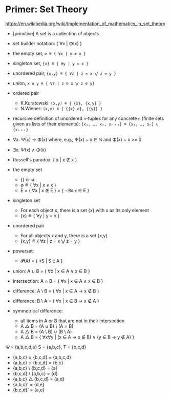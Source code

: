 # Primer: Set Theory

https://en.wikipedia.org/wiki/Implementation_of_mathematics_in_set_theory

- [primitive] A set is a collection of objects
- set builder notation: { ∀x | Φ(x) }

- the empty set,      `∅ ≝ { ∀x | x ≠ x }`
- singleton set,    `{x} ≝ { ∀y | y = x }`
- unordered pair, `{x,y} ≝ { ∀z | z = x ⋁ z = y }`
- union,          `x ∪ y ≝ { ∀z | z ∈ x ⋁ z ∈ y}`

- ordered pair
  - K.Kuratowski: `(x,y) ≝ { {x}, {x,y} }`
  - N.Wiener:     `(x,y) ≝ { {{x},∅}, {{y}} }`



- recursive definition of unordered `n`-tuples for any concrete `n` 
  (finite sets given as lists of their elements):
  `{x₁, …, xₙ, xₙ﹢₁} ≝ {x₁, …, xₙ} ∪ {xₙ﹢₁}`


- ∀x. Ψ(x) → Φ(x)   where, e.g., Ψ(x) ~ x ∈ ℕ and Φ(x) ~ x >= 0
- ∃x. Ψ(x) ∧ Φ(x)

- Russell's paradox: { x | x ∉ x }

- the empty set
  - {} or ∅
  - ∅ ≝ { ∀x | x ≠ x }
  - E = { ∀x | x ∉ E } = { ¬∃x.x ∈ E }

- singleton set
  - For each object x, there is a set {x} with x as its only element
  - {x} ≝ { ∀y | y = x }

- unordered pair
  - For all objects x and y, there is a set {x,y}
  - {x,y} ≝ { ∀z | z = x ⋁ z = y }



- powerset:
  - 𝓟(A) = { ∀S | S ⊆ A }



- union:        A ∪ B = { ∀x | x ∈ A ∨ x ∈ B }
- intersection: A ∩ B = { ∀x | x ∈ A ∧ x ∈ B }
- difference:   A \ B = { ∀x | x ∈ A → x ∉ B }
- difference:   B \ A = { ∀x | x ∈ B → x ∉ A }
- symmetrical difference:
  - all items in A or B that are not in their intersection
  - A △ B = (A ∪ B) \ (A ∩ B)
  - A △ B = (A \ B) ∪ (B \ A)
  - A △ B = { ∀x∀y | (x ∈ A → x ∉ B) ∨ (y ∈ B → y ∉ A) }

𝓤 = {a,b,c,d,e}
S = {a,b,c}, T = {b,c,d}
- {a,b,c} ∪ {b,c,d} = {a,b,c,d}
- {a,b,c} ∩ {b,c,d} = {b,c}
- {a,b,c} \ {b,c,d} = {a}
- {b,c,d} \ {a,b,c} = {d}
- {a,b,c} △ {b,c,d} = {a,d}
- {a,b,c}' = {d,e}
- {b,c,d}' = {a,e}
